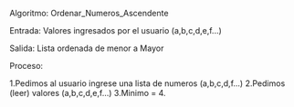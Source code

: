 Algoritmo: Ordenar_Numeros_Ascendente

Entrada: Valores ingresados por el usuario (a,b,c,d,e,f...)

Salida: Lista ordenada de menor a Mayor

Proceso:

1.Pedimos al usuario ingrese una lista de numeros (a,b,c,d,f...)
2.Pedimos (leer) valores (a,b,c,d,e,f...)
3.Minimo = 
4.
